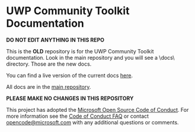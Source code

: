 UWP Community Toolkit Documentation
=========================

**DO NOT EDIT ANYTHING IN THIS REPO**

This is the **OLD** repository is for the UWP Community Toolkit documentation. Look in the main repository and you will see a \docs\ directory.  Those are the new docs.

You can find a live version of the current docs [here](http://www.uwpcommunitytoolkit.com).  

All docs are in the [main repository](https://github.com/Microsoft/UWPCommunityToolkit).

**PLEASE MAKE NO CHANGES IN THIS REPOSITORY**

This project has adopted the [Microsoft Open Source Code of Conduct](https://opensource.microsoft.com/codeofconduct/). For more information see the [Code of Conduct FAQ](https://opensource.microsoft.com/codeofconduct/faq/) or contact [opencode@microsoft.com](mailto:opencode@microsoft.com) with any additional questions or comments. 

